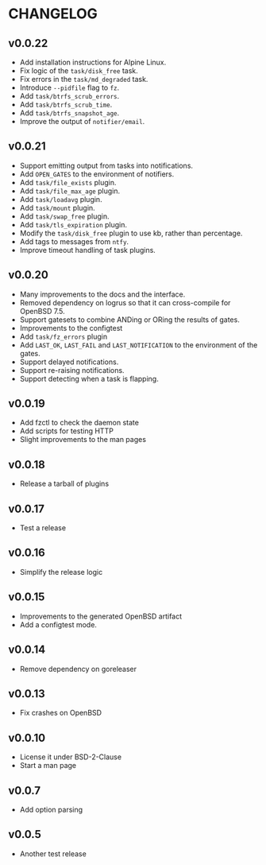 # CHANGELOG

## v0.0.22

- Add installation instructions for Alpine Linux.
- Fix logic of the `task/disk_free` task.
- Fix errors in the `task/md_degraded` task.
- Introduce `--pidfile` flag to `fz`.
- Add `task/btrfs_scrub_errors`.
- Add `task/btrfs_scrub_time`.
- Add `task/btrfs_snapshot_age`.
- Improve the output of `notifier/email`.

## v0.0.21

- Support emitting output from tasks into notifications.
- Add `OPEN_GATES` to the environment of notifiers.
- Add `task/file_exists` plugin.
- Add `task/file_max_age` plugin.
- Add `task/loadavg` plugin.
- Add `task/mount` plugin.
- Add `task/swap_free` plugin.
- Add `task/tls_expiration` plugin.
- Modify the `task/disk_free` plugin to use kb, rather than percentage.
- Add tags to messages from `ntfy`.
- Improve timeout handling of task plugins.

## v0.0.20

- Many improvements to the docs and the interface.
- Removed dependency on logrus so that it can cross-compile for OpenBSD 7.5.
- Support gatesets to combine ANDing or ORing the results of gates.
- Improvements to the configtest
- Add `task/fz_errors` plugin
- Add `LAST_OK`, `LAST_FAIL` and `LAST_NOTIFICATION` to the environment of the gates.
- Support delayed notifications.
- Support re-raising notifications.
- Support detecting when a task is flapping.

## v0.0.19

- Add fzctl to check the daemon state
- Add scripts for testing HTTP
- Slight improvements to the man pages

## v0.0.18

- Release a tarball of plugins

## v0.0.17

- Test a release

## v0.0.16

- Simplify the release logic

## v0.0.15

- Improvements to the generated OpenBSD artifact
- Add a configtest mode.

## v0.0.14

- Remove dependency on goreleaser

## v0.0.13

- Fix crashes on OpenBSD

## v0.0.10

- License it under BSD-2-Clause
- Start a man page

## v0.0.7

- Add option parsing

## v0.0.5

- Another test release

